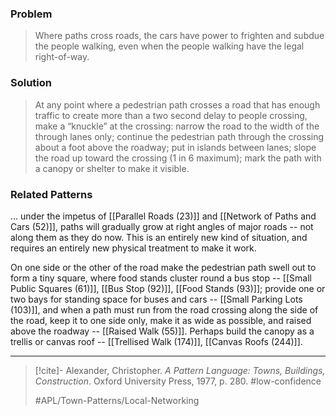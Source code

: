 ### Problem
>Where paths cross roads, the cars have power to frighten and subdue the people walking, even when the people walking have the legal right-of-way.

### Solution
>At any point where a pedestrian path crosses a road that has enough traffic to create more than a two second delay to people crossing, make a “knuckle” at the crossing: narrow the road to the width of the through lanes only; continue the pedestrian path through the crossing about a foot above the roadway; put in islands between lanes; slope the road up toward the crossing (1 in 6 maximum); mark the path with a canopy or shelter to make it visible.

### Related Patterns
... under the impetus of [[Parallel Roads (23)]] and [[Network of Paths and Cars (52)]], paths will gradually grow at right angles of major roads -- not along them as they do now. This is an entirely new kind of situation, and requires an entirely new physical treatment to make it work.

On one side or the other of the road make the pedestrian path swell out to form a tiny square, where food stands cluster round a bus stop -- [[Small Public Squares (61)]], [[Bus Stop (92)]], [[Food Stands (93)]]; provide one or two bays for standing space for buses and cars -- [[Small Parking Lots (103)]], and when a path must run from the road crossing along the side of the road, keep it to one side only, make it as wide as possible, and raised above the roadway -- [[Raised Walk (55)]]. Perhaps build the canopy as a trellis or canvas roof -- [[Trellised Walk (174)]], [[Canvas Roofs (244)]].

---

> [!cite]- Alexander, Christopher. _A Pattern Language: Towns, Buildings, Construction_. Oxford University Press, 1977, p. 280.
> #low-confidence
>
> #APL/Town-Patterns/Local-Networking
